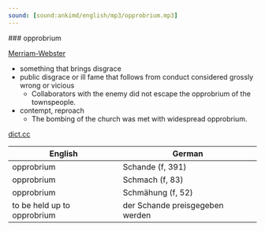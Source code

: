 ```yaml
---
sound: [sound:ankimd/english/mp3/opprobrium.mp3]
---
```


\### opprobrium

[Merriam-Webster](https://www.merriam-webster.com/dictionary/opprobrium)

- something that brings disgrace
- public disgrace or ill fame that follows from conduct considered grossly wrong or vicious
    - Collaborators with the enemy did not escape the opprobrium of the townspeople.
- contempt, reproach
    - The bombing of the church was met with widespread opprobrium.

[dict.cc](https://www.dict.cc/opprobrium)

| English        | German       |
| -------------- | ------------ |
| opprobrium | Schande (f, 391) |
| opprobrium | Schmach (f, 83) |
| opprobrium | Schmähung (f, 52) |
| to be held up to opprobrium | der Schande preisgegeben werden |
